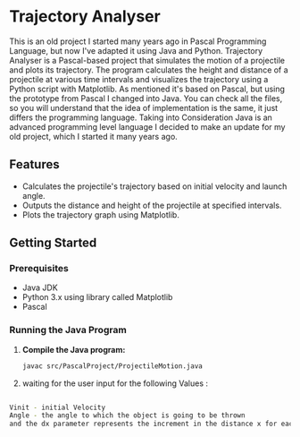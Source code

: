 # Trajectory Analyser

This is an old project I started many years ago in Pascal Programming Language, but now I've adapted it using Java and Python.
   Trajectory Analyser is a Pascal-based project that simulates the motion of a projectile and plots its trajectory. The program calculates the height and distance of a projectile at various time intervals and visualizes the trajectory using a Python script with Matplotlib. As mentioned it's based on Pascal, but using the prototype from Pascal I changed into Java. You can check all the files, so you will understand that the idea of implementation is the same, it just differs the programming language. Taking into Consideration Java is an advanced programming level language I decided to make an update for my old project, which I started it many years ago.

## Features

- Calculates the projectile's trajectory based on initial velocity and launch angle.
- Outputs the distance and height of the projectile at specified intervals.
- Plots the trajectory graph using Matplotlib.

## Getting Started

### Prerequisites

- Java JDK
- Python 3.x using library called Matplotlib
- Pascal

### Running the Java Program

1. **Compile the Java program:**
   ```bash
   javac src/PascalProject/ProjectileMotion.java

2. waiting for the user input for the following Values :

```bash

Vinit - initial Velocity
Angle - the angle to which the object is going to be thrown
and the dx parameter represents the increment in the distance x for each iteration of the loop. 




